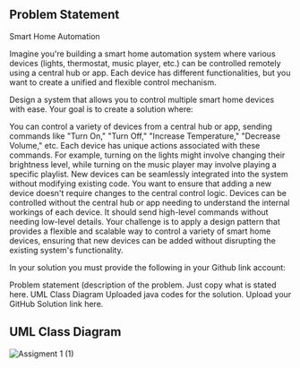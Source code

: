 ## Problem Statement
Smart Home Automation

Imagine you're building a smart home automation system where various devices (lights, thermostat, music player, etc.) can be controlled remotely using a central hub or app. Each device has different functionalities, but you want to create a unified and flexible control mechanism.

Design a system that allows you to control multiple smart home devices with ease. Your goal is to create a solution where:

You can control a variety of devices from a central hub or app, sending commands like "Turn On," "Turn Off," "Increase Temperature," "Decrease Volume," etc.
Each device has unique actions associated with these commands. For example, turning on the lights might involve changing their brightness level, while turning on the music player may involve playing a specific playlist.
New devices can be seamlessly integrated into the system without modifying existing code. You want to ensure that adding a new device doesn't require changes to the central control logic.
Devices can be controlled without the central hub or app needing to understand the internal workings of each device. It should send high-level commands without needing low-level details.
Your challenge is to apply a design pattern that provides a flexible and scalable way to control a variety of smart home devices, ensuring that new devices can be added without disrupting the existing system's functionality.

In your solution you must provide the following in your Github link account:

  Problem statement (description of the problem. Just copy what is stated here.
  UML Class Diagram
  Uploaded java codes for the solution.
Upload your GitHub Solution link here.

## UML Class Diagram
![Assigment 1 (1)](https://github.com/CesarJuliusJimenez/commandPattern/assets/116608904/c1e0d3d4-c8a9-4afb-b7a7-6e5ab1e0ccf1)
